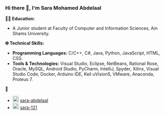 ### Hi there 👋, I'm Sara Mohamed Abdelaal

**👩‍💻 Education:**
- A Junior student at Faculty of Computer and Information Sciences, Ain Shams University.

**🌐 Technical Skills:**
- **Programming Languages:** C/C++, C#, Java, Python, JavaScript, HTML, CSS.
- **Tools & Technologies:** Visual Studio, Eclipse, NetBeans, Rational Rose, Oracle, MySQL, Android Studio, PyCharm, IntelliJ, Spyder, Xilinx, Visual Studio Code, Docker, Arduino IDE, Keil uVision5, VMware, Anaconda, Proteus 7.

**🔗**
- <a href="https://www.linkedin.com/in/sara-abdelaal/" target="_blank"><img src="https://upload.wikimedia.org/wikipedia/commons/c/ca/LinkedIn_logo_initials.png" alt="LinkedIn" width="20" height="20"/></a> [sara-abdelaal](https://www.linkedin.com/in/sara-abdelaal/)
- <a href="https://codeforces.com/profile/sara-121" target="_blank"><img src="https://sta.codeforces.com/s/66991/images/codeforces-logo-with-telegram.png" alt="Codeforces" width="20" height="20"/></a> [sara-121](https://codeforces.com/profile/sara-121)

